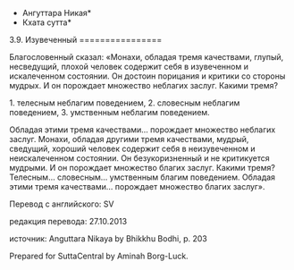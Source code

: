 * Ангуттара Никая*
* Кхата сутта*

3\.9\. Изувеченный
\=\=\=\=\=\=\=\=\=\=\=\=\=\=\=\=

Благословенный сказал: «Монахи, обладая тремя качествами, глупый, несведущий, плохой человек содержит себя в изувеченном и искалеченном состоянии\. Он достоин порицания и критики со стороны мудрых\. И он порождает множество неблагих заслуг\. Какими тремя?

1\. телесным неблагим поведением,
2\. словесным неблагим поведением,
3\. умственным неблагим поведением\.

Обладая этими тремя качествами… порождает множество неблагих заслуг\. Монахи, обладая другими тремя качествами, мудрый, сведущий, хороший человек содержит себя в неизувеченном и неискалеченном состоянии\. Он безукоризненный и не критикуется мудрыми\. И он порождает множество благих заслуг\. Какими тремя? Телесным… словесным… умственным благим поведением\. Обладая этими тремя качествами… порождает множество благих заслуг»\.

Перевод с английского: SV

редакция перевода: 27\.10\.2013

источник: Anguttara Nikaya by Bhikkhu Bodhi, p\. 203

Prepared for SuttaCentral by Aminah Borg\-Luck\.